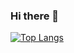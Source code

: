 ### Hi there 👋

[![Top Langs](https://github-readme-stats.vercel.app/api/top-langs/?username=Nano112&layout=compact&show_icons=true&theme=nord)](https://github.com/anuraghazra/github-readme-stats)
<!--
**Nano112/Nano112** is a ✨ _special_ ✨ repository because its `README.md` (this file) appears on your GitHub profile.

Here are some ideas to get you started:

- 🔭 I’m currently working on ...
- 🌱 I’m currently learning ...
- 👯 I’m looking to collaborate on ...
- 🤔 I’m looking for help with ...
- 💬 Ask me about ...
- 📫 How to reach me: ...
- 😄 Pronouns: ...
- ⚡ Fun fact: ...
-->
